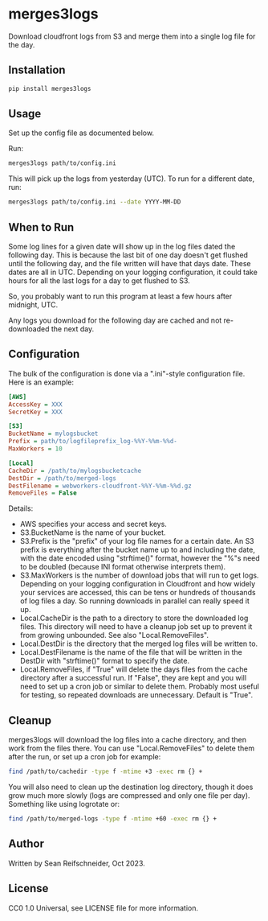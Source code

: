 # merges3logs

Download cloudfront logs from S3 and merge them into a single log file for the day.

## Installation

```bash
pip install merges3logs
```

## Usage

Set up the config file as documented below.

Run:

```bash
merges3logs path/to/config.ini
```

This will pick up the logs from yesterday (UTC).  To run for a different date, run:

```bash
merges3logs path/to/config.ini --date YYYY-MM-DD
```

## When to Run

Some log lines for a given date will show up in the log files dated the following day.
This is because the last bit of one day doesn't get flushed until the following day, and
the file written will have that days date.  These dates are all in UTC.  Depending on
your logging configuration, it could take hours for all the last logs for a day to get
flushed to S3.

So, you probably want to run this program at least a few hours after midnight, UTC.

Any logs you download for the following day are cached and not re-downloaded the next day.

## Configuration

The bulk of the configuration is done via a ".ini"-style configuration file.  Here is
an example:

```ini
[AWS]
AccessKey = XXX
SecretKey = XXX

[S3]
BucketName = mylogsbucket
Prefix = path/to/logfileprefix_log-%%Y-%%m-%%d-
MaxWorkers = 10

[Local]
CacheDir = /path/to/mylogsbucketcache
DestDir = /path/to/merged-logs
DestFilename = webworkers-cloudfront-%%Y-%%m-%%d.gz
RemoveFiles = False
```

Details:

- AWS specifies your access and secret keys.
- S3.BucketName is the name of your bucket.
- S3.Prefix is the "prefix" of your log file names for a certain date.  An S3 prefix
  is everything after the bucket name up to and including the date, with the date
  encoded using "strftime()" format, however the "%"s need to be doubled (because
  INI format otherwise interprets them).
- S3.MaxWorkers is the number of download jobs that will run to get logs.  Depending
  on your logging configuration in Cloudfront and how widely your services are accessed,
  this can be tens or hundreds of thousands of log files a day.  So running downloads
  in parallel can really speed it up.
- Local.CacheDir is the path to a directory to store the downloaded log files.
  This directory will need to have a cleanup job set up to prevent it from growing
  unbounded.  See also "Local.RemoveFiles".
- Local.DestDir is the directory that the merged log files will be written to.
- Local.DestFilename is the name of the file that will be written in the DestDir
  with "strftime()" format to specify the date.
- Local.RemoveFiles, if "True" will delete the days files from the cache directory
  after a successful run.  If "False", they are kept and you will need to set up a
  cron job or similar to delete them.  Probably most useful for testing, so
  repeated downloads are unnecessary.  Default is "True".

## Cleanup

merges3logs will download the log files into a cache directory, and then work from
the files there.  You can use "Local.RemoveFiles" to delete them after the run, or
set up a cron job for example:

```bash
find /path/to/cachedir -type f -mtime +3 -exec rm {} +
```

You will also need to clean up the destination log directory, though it does grow
much more slowly (logs are compressed and only one file per day).  Something like
using logrotate or:

```bash
find /path/to/merged-logs -type f -mtime +60 -exec rm {} +
```

## Author

Written by Sean Reifschneider, Oct 2023.

## License

CC0 1.0 Universal, see LICENSE file for more information.

<!-- vim: ts=4 sw=4 ai et tw=85
-->
